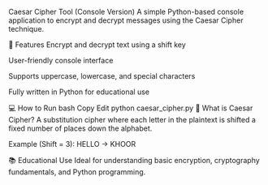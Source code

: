 Caesar Cipher Tool (Console Version)
A simple Python-based console application to encrypt and decrypt messages using the Caesar Cipher technique.

🚀 Features
Encrypt and decrypt text using a shift key

User-friendly console interface

Supports uppercase, lowercase, and special characters

Fully written in Python for educational use

💻 How to Run
bash
Copy
Edit
python caesar_cipher.py
🧠 What is Caesar Cipher?
A substitution cipher where each letter in the plaintext is shifted a fixed number of places down the alphabet.

Example (Shift = 3):
HELLO → KHOOR

📚 Educational Use
Ideal for understanding basic encryption, cryptography fundamentals, and Python programming.

